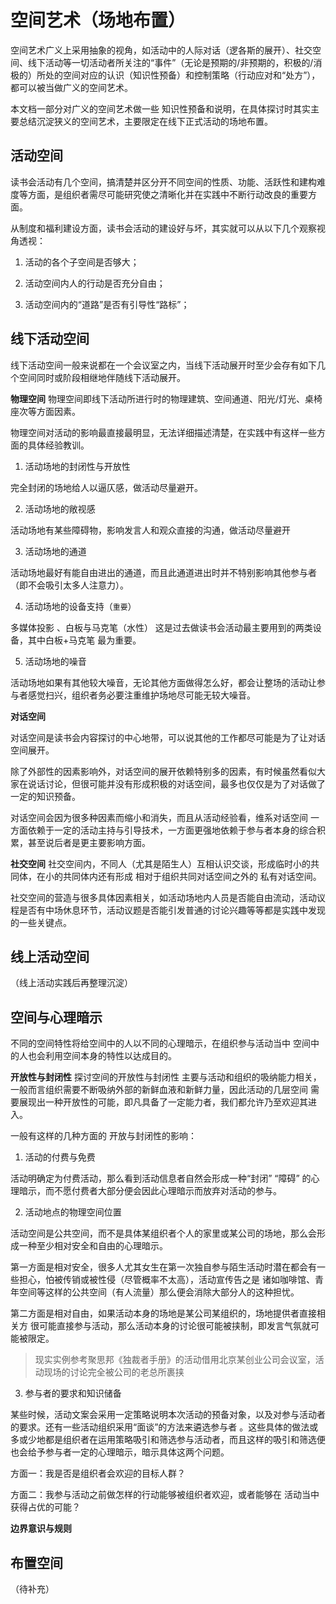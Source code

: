 # 空间艺术（场地布置）

空间艺术广义上采用抽象的视角，如活动中的人际对话（逻各斯的展开）、社交空间、线下活动等一切活动者所关注的“事件”（无论是预期的/非预期的，积极的/消极的）所处的空间对应的认识（知识性预备）和控制策略（行动应对和“处方”），都可以被当做广义的空间艺术。

本文档一部分对广义的空间艺术做一些 知识性预备和说明，在具体探讨时其实主要总结沉淀狭义的空间艺术，主要限定在线下正式活动的场地布置。

## 活动空间

读书会活动有几个空间，搞清楚并区分开不同空间的性质、功能、活跃性和建构难度等方面，是组织者需尽可能研究使之清晰化并在实践中不断行动改良的重要方面。

从制度和福利建设方面，读书会活动的建设好与坏，其实就可以从以下几个观察视角透视：

1. 活动的各个子空间是否够大；

2. 活动空间内人的行动是否充分自由；

3. 活动空间内的“道路”是否有引导性“路标”；

## 线下活动空间

线下活动空间一般来说都在一个会议室之内，当线下活动展开时至少会存有如下几个空间同时或阶段相继地伴随线下活动展开。

**物理空间**
物理空间即线下活动所进行时的物理建筑、空间通道、阳光/灯光、桌椅座次等方面因素。

物理空间对活动的影响最直接最明显，无法详细描述清楚，在实践中有这样一些方面的具体经验教训。

1. 活动场地的封闭性与开放性

完全封闭的场地给人以逼仄感，做活动尽量避开。

2. 活动场地的敞视感

活动场地有某些障碍物，影响发言人和观众直接的沟通，做活动尽量避开

3. 活动场地的通道

活动场地最好有能自由进出的通道，而且此通道进出时并不特别影响其他参与者（即不会吸引太多人注意力）。

4. 活动场地的设备支持（`重要`）

多媒体投影 、白板与马克笔（水性） 这是过去做读书会活动最主要用到的两类设备，其中白板+马克笔 最为重要。

5. 活动场地的噪音

活动场地如果有其他较大噪音，无论其他方面做得怎么好，都会让整场的活动让参与者感觉扫兴，组织者务必要注重维护场地尽可能无较大噪音。

**对话空间**

对话空间是读书会内容探讨的中心地带，可以说其他的工作都尽可能是为了让对话空间展开。

除了外部性的因素影响外，对话空间的展开依赖特别多的因素，有时候虽然看似大家在说话讨论，但很可能并没有形成积极的对话空间，最多也仅仅是为了对话做了一定的知识预备。

对话空间会因为很多种因素而缩小和消失，而且从活动经验看，维系对话空间 一方面依赖于一定的活动主持与引导技术，一方面更强地依赖于参与者本身的综合积累，甚至说后者是更主要影响方面。


**社交空间**
社交空间内，不同人（尤其是陌生人）互相认识交谈，形成临时小的共同体，在小的共同体内还有形成 相对于组织共同对话空间之外的 私有对话空间。

社交空间的营造与很多具体因素相关，如活动场地内人员是否能自由流动，活动议程是否有中场休息环节，活动议题是否能引发普通的讨论兴趣等等都是实践中发现的一些关键点。

## 线上活动空间

（线上活动实践后再整理沉淀）

## 空间与心理暗示

不同的空间特性将给空间中的人以不同的心理暗示，在组织参与活动当中 空间中的人也会利用空间本身的特性以达成目的。

**开放性与封闭性**
探讨空间的开放性与封闭性 主要与活动和组织的吸纳能力相关，一般而言组织需要不断吸纳外部的新鲜血液和新鲜力量，因此活动的几层空间 需要展现出一种开放性的可能，即凡具备了一定能力者，我们都允许乃至欢迎其进入。

一般有这样的几种方面的 开放与封闭性的影响：

1. 活动的付费与免费

活动明确定为付费活动，那么看到活动信息者自然会形成一种“封闭” “障碍” 的心理暗示，而不愿付费者大部分便会因此心理暗示而放弃对活动的参与。

2. 活动地点的物理空间位置

活动空间是公共空间，而不是具体某组织者个人的家里或某公司的场地，那么会形成一种至少相对安全和自由的心理暗示。

第一方面是相对安全，很多人尤其女生在第一次独自参与陌生活动时潜在都会有一些担心，怕被传销或被性侵（尽管概率不太高），活动宣传告之是 诸如咖啡馆、青年空间等这样的公共空间（有人流量）那么便会消除大部分人的这种担忧。

第二方面是相对自由，如果活动本身的场地是某公司某组织的，场地提供者直接相关方 很可能直接参与活动，那么活动本身的讨论很可能被挟制，即发言气氛就可能被限定。

> 现实实例参考聚思邦《独裁者手册》的活动借用北京某创业公司会议室，活动现场的讨论完全被公司的老总所裹挟

3. 参与者的要求和知识储备

某些时候，活动文案会采用一定策略说明本次活动的预备对象，以及对参与活动者的要求。还有一些活动组织采用“面谈”的方法来遴选参与者 。这些具体的做法或多或少地都是组织者在运用策略吸引和筛选参与活动者，而且这样的吸引和筛选便也会给予参与者一定的心理暗示，暗示具体这两个问题。

方面一：我是否是组织者会欢迎的目标人群？

方面二：我参与活动之前做怎样的行动能够被组织者欢迎，或者能够在 活动当中获得占优的可能？

**边界意识与规则**

## 布置空间

（待补充）
